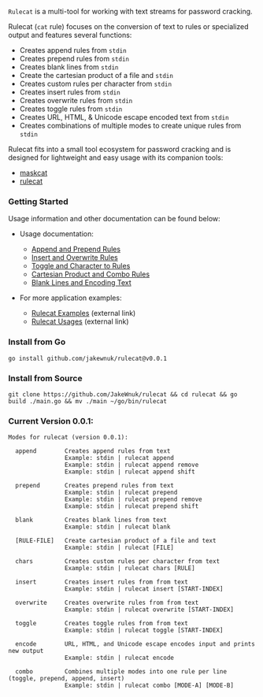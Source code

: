 `Rulecat` is a multi-tool for working with text streams for password cracking.

Rulecat (`cat` rule) focuses on the conversion of text to rules or specialized
output and features several functions:

- Creates append rules from `stdin`
- Creates prepend rules from `stdin`
- Creates blank lines from `stdin`
- Create the cartesian product of a file and `stdin`
- Creates custom rules per character from `stdin`
- Creates insert rules from `stdin`
- Creates overwrite rules from `stdin`
- Creates toggle rules from `stdin`
- Creates URL, HTML, & Unicode escape encoded text from `stdin`
- Creates combinations of multiple modes to create unique rules from `stdin`

Rulecat fits into a small tool ecosystem for password cracking and is designed for lightweight and easy usage with its companion tools:

- [maskcat](https://github.com/JakeWnuk/maskcat)
- [rulecat](https://github.com/JakeWnuk/rulecat)

### Getting Started

Usage information and other documentation can be found below:

- Usage documentation:
    - [Append and Prepend Rules](https://github.com/JakeWnuk/rulecat/blob/main/docs/APPEND_AND_PREPEND.md)
    - [Insert and Overwrite Rules](https://github.com/JakeWnuk/rulecat/blob/main/docs/INSERT_AND_OVERWRITE.md)
    - [Toggle and Character to Rules](https://github.com/JakeWnuk/rulecat/blob/main/docs/TOGGLE_AND_CHARACTER.md)
    - [Cartesian Product and Combo Rules](https://github.com/JakeWnuk/rulecat/blob/main/docs/CARTESIAN_AND_COMBO.md)
    - [Blank Lines and Encoding Text](https://github.com/JakeWnuk/rulecat/blob/main/docs/BLANK_AND_ENCODING.md)

- For more application examples: 
    - [Rulecat Examples](https://jakewnuk.com/posts/brewing-hash-cracking-resources-w-the-twin-cats/) (external link)
    - [Rulecat Usages](https://jakewnuk.com/posts/how-to-use-rulecat-to-crack-perfect-eggs-every-time/) (external link)

### Install from Go
```
go install github.com/jakewnuk/rulecat@v0.0.1
```

### Install from Source
```
git clone https://github.com/JakeWnuk/rulecat && cd rulecat && go build ./main.go && mv ./main ~/go/bin/rulecat
```

### Current Version 0.0.1:
```
Modes for rulecat (version 0.0.1):

  append        Creates append rules from text
                Example: stdin | rulecat append
                Example: stdin | rulecat append remove
                Example: stdin | rulecat append shift

  prepend       Creates prepend rules from text
                Example: stdin | rulecat prepend
                Example: stdin | rulecat prepend remove
                Example: stdin | rulecat prepend shift

  blank         Creates blank lines from text
                Example: stdin | rulecat blank

  [RULE-FILE]   Create cartesian product of a file and text
                Example: stdin | rulecat [FILE]

  chars         Creates custom rules per character from text
                Example: stdin | rulecat chars [RULE]

  insert        Creates insert rules from from text
                Example: stdin | rulecat insert [START-INDEX]

  overwrite     Creates overwrite rules from from text
                Example: stdin | rulecat overwrite [START-INDEX]

  toggle        Creates toggle rules from from text
                Example: stdin | rulecat toggle [START-INDEX]

  encode        URL, HTML, and Unicode escape encodes input and prints new output
                Example: stdin | rulecat encode

  combo         Combines multiple modes into one rule per line (toggle, prepend, append, insert)
                Example: stdin | rulecat combo [MODE-A] [MODE-B]
```
